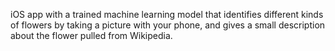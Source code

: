 iOS app with a trained machine learning model that identifies different kinds of flowers by taking a picture with your phone, and gives a small description about the flower pulled from Wikipedia.
